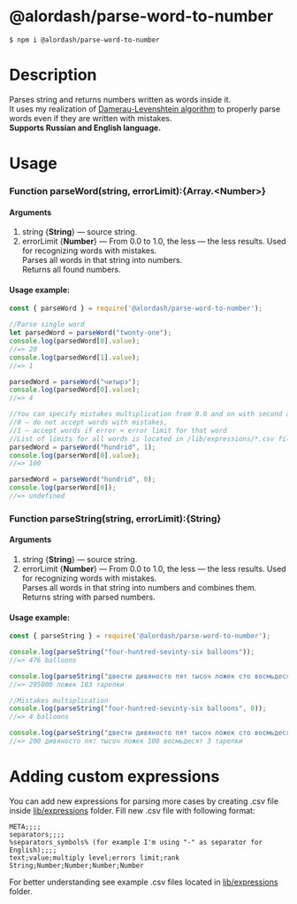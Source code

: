 # @alordash/parse-word-to-number

```
$ npm i @alordash/parse-word-to-number
```  

# Description

Parses string and returns numbers written as words inside it.  
It uses my realization of [Damerau-Levenshtein algorithm](https://github.com/alordash/damerau-levenshtein) to properly parse words even if they are written with mistakes.  
**Supports Russian and English language.**

# Usage

### Function parseWord(string, errorLimit):{Array.\<Number\>}  
#### Arguments
1. string {**String**} — source string.  
2. errorLimit {**Number**} — From 0.0 to 1.0, the less — the less results. Used for recognizing words with mistakes.  
Parses all words in that string into numbers.  
Returns all found numbers.  
#### Usage example:

```javascript
const { parseWord } = require('@alordash/parse-word-to-number');

//Parse single word
let parsedWord = parseWord("twonty-one");
console.log(parsedWord[0].value);
//=> 20
console.log(parsedWord[1].value);
//=> 1

parsedWord = parseWord("читырэ");
console.log(parsedWord[0].value);
//=> 4

//You can specify mistakes multiplication from 0.0 and on with second argument, where
//0 — do not accept words with mistakes,
//1 — accept words if error < error limit for that word
//List of limits for all words is located in /lib/expressions/*.csv files
parsedWord = parseWord("hundrid", 1);
console.log(parserWord[0].value);
//=> 100

parsedWord = parseWord("hundrid", 0);
console.log(parserWord[0]);
//=> undefined
```


### Function parseString(string, errorLimit):{String}  
#### Arguments
1. string {**String**} — source string.  
2. errorLimit {**Number**} — From 0.0 to 1.0, the less — the less results. Used for recognizing words with mistakes.  
Parses all words in that string into numbers and combines them.  
Returns string with parsed numbers.  
#### Usage example:
  
```javascript
const { parseString } = require('@alordash/parse-word-to-number');

console.log(parseString("four-huntred-sevinty-six balloons"));
//=> 476 balloons

console.log(parseString("двести дивяносто пят тысоч ложек сто восмьдесят три тарелки"));
//=> 295000 ложек 183 тарелки

//Mistakes multiplication
console.log(parseString("four-huntred-sevinty-six balloons", 0));
//=> 4 balloons

console.log(parseString("двести дивяносто пят тысоч ложек сто восмьдесят три тарелки", 0));
//=> 200 дивяносто пят тысоч ложек 100 восмьдесят 3 тарелки
```

# Adding custom expressions

You can add new expressions for parsing more cases by creating .csv file inside [lib/expressions](https://github.com/alordash/parse-word-to-number/tree/master/lib/expressions) folder.
Fill new .csv file with following format:
```
META;;;;
separators;;;;
%separators_symbols% (for example I'm using "-" as separator for English);;;;
text;value;multiply level;errors limit;rank
String;Number;Number;Number;Number
```
For better understanding see example .csv files located in [lib/expressions](https://github.com/alordash/parse-word-to-number/tree/master/lib/expressions) folder.
